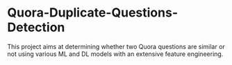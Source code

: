 # Quora-Duplicate-Questions-Detection
This project aims at determining whether two Quora questions are similar or not using various ML and DL models with an extensive feature engineering.
